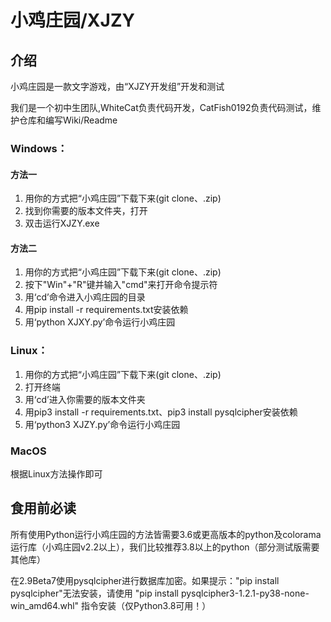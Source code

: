 # 小鸡庄园/XJZY
## 介绍
小鸡庄园是一款文字游戏，由“XJZY开发组”开发和测试

我们是一个初中生团队,WhiteCat负责代码开发，CatFish0192负责代码测试，维护仓库和编写Wiki/Readme

### Windows：
#### 方法一
1. 用你的方式把“小鸡庄园”下载下来(git clone、.zip)
2. 找到你需要的版本文件夹，打开
3. 双击运行XJZY.exe

#### 方法二
1. 用你的方式把“小鸡庄园”下载下来(git clone、.zip)
2. 按下"Win"+"R"键并输入"cmd"来打开命令提示符
3. 用‘cd’命令进入小鸡庄园的目录
4. 用pip install -r requirements.txt安装依赖
5. 用‘python XJXY.py’命令运行小鸡庄园

### Linux：
1. 用你的方式把“小鸡庄园”下载下来(git clone、.zip)
2. 打开终端
3. 用‘cd’进入你需要的版本文件夹
4. 用pip3 install -r requirements.txt、pip3 install pysqlcipher安装依赖
5. 用‘python3 XJZY.py’命令运行小鸡庄园

### MacOS

根据Linux方法操作即可

## 食用前必读

所有使用Python运行小鸡庄园的方法皆需要3.6或更高版本的python及colorama运行库（小鸡庄园v2.2以上），我们比较推荐3.8以上的python（部分测试版需要其他库）

在2.9Beta7使用pysqlcipher进行数据库加密。如果提示："pip install pysqlcipher"无法安装，请使用 "pip install pysqlcipher3-1.2.1-py38-none-win_amd64.whl" 指令安装（仅Python3.8可用！）
